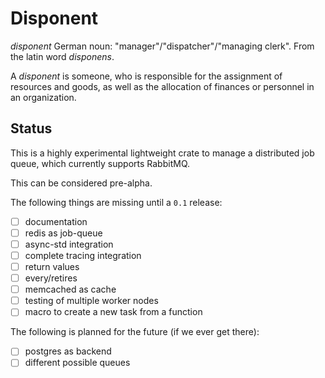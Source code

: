 # Disponent

*disponent* German noun: "manager"/"dispatcher"/"managing clerk".
From the latin word *disponens*.

A *disponent* is someone, who is responsible for the assignment of resources and goods, as
well as the allocation of finances or personnel in an organization.

## Status

This is a highly experimental lightweight crate to manage a distributed job queue, which
currently supports RabbitMQ.

This can be considered pre-alpha.

The following things are missing until a `0.1` release:

* [ ] documentation
* [ ] redis as job-queue
* [ ] async-std integration
* [ ] complete tracing integration
* [ ] return values
* [ ] every/retires
* [ ] memcached as cache
* [ ] testing of multiple worker nodes
* [ ] macro to create a new task from a function

The following is planned for the future (if we ever get there):

* [ ] postgres as backend
* [ ] different possible queues
